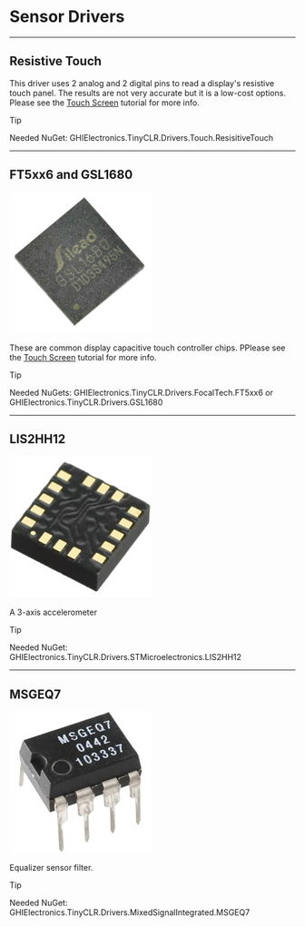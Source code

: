 # Sensor Drivers

---

## Resistive Touch

This driver uses 2 analog and 2 digital pins to read a display's resistive touch panel. The results are not very accurate but it is a low-cost options. Please see the [Touch Screen](../tutorials/touch-screen.md) tutorial for more info.

> [!TIP]
> Needed NuGet: GHIElectronics.TinyCLR.Drivers.Touch.ResisitiveTouch

---

## FT5xx6 and GSL1680
![GSL1680](./images/GSL1680.png)

These are common display capacitive touch controller chips. PPlease see the [Touch Screen](../tutorials/touch-screen.md) tutorial for more info.

> [!TIP]
> Needed NuGets: GHIElectronics.TinyCLR.Drivers.FocalTech.FT5xx6 or GHIElectronics.TinyCLR.Drivers.GSL1680

---

## LIS2HH12
![LIS2HH12](./images/LIS2HH12.png)

A 3-axis accelerometer 

>[!TIP]
 >Needed NuGet: GHIElectronics.TinyCLR.Drivers.STMicroelectronics.LIS2HH12

---

## MSGEQ7
![MSGEQ7](./images/MSGEQ7.png)

Equalizer sensor filter.

>[!TIP]
>Needed NuGet: GHIElectronics.TinyCLR.Drivers.MixedSignalIntegrated.MSGEQ7





